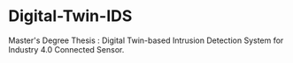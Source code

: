 # Digital-Twin-IDS
Master's Degree Thesis : Digital Twin-based Intrusion Detection System for Industry 4.0 Connected Sensor.
